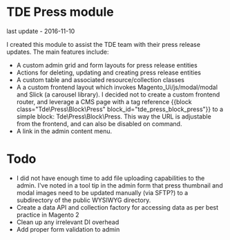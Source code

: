 TDE Press module
================

last update - 2016-11-10

I created this module to assist the TDE team with their press release updates. The main features include:

- A custom admin grid and form layouts for press release entities
- Actions for deleting, updating and creating press release entities 
- A custom table and associated resource/collection classes
- A a custom frontend layout which invokes Magento_Ui/js/modal/modal and Slick (a carousel library). I decided not to create a custom frontend router, and leverage a CMS page with a tag reference {{block class="Tde\Press\Block\Press" block_id="tde_press_block_press"}} to a simple block: Tde\Press\Block\Press. This way the URL is adjustable from the frontend, and can also be disabled on command.
- A link in the admin content menu. 
 
Todo
====

- I did not have enough time to add file uploading capabilities to the admin. I've noted in a tool tip in the admin form that press thumbnail and modal images need to be updated manually (via SFTP?) to a subdirectory of the public WYSIWYG directory.
- Create a data API and collection factory for accessing data as per best practice in Magento 2
- Clean up any irrelevant DI overhead
- Add proper form validation to admin